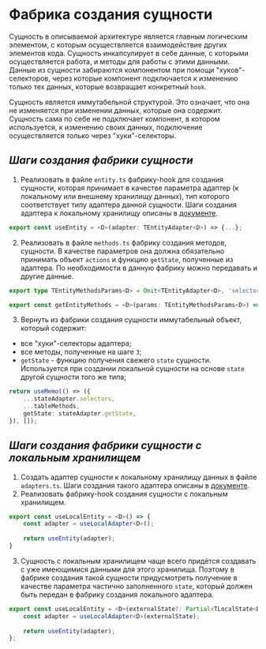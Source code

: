 # Фабрика создания сущности

Сущность в описываемой архитектуре является главным логическим элементом, с которым осуществляется взаимодействие других элементов кода. Сущность инкапсулирует в себе данные, с которыми осуществляется работа, и методы для работы с этими данными. Данные из сущности забираются компонентом при помощи "хуков"-селекторов, через которые компонент подключается к изменению только тех данных, которые возвращает конкретный `hook`.

Сущность является иммутабельной структурой. Это означает, что она не изменяется при изменении данных, которые она содержит. Сущность сама по себе не подключает компонент, в котором используется, к изменению своих данных, подключение осуществляется только через "хуки"-селекторы.

## _Шаги создания фабрики сущности_
1. Реализовать в файле `entity.ts` фабрику-hook для создания сущности, которая принимает в качестве параметра адаптер (к локальному или внешнему хранилищу данных), тип которого соответствует типу адаптера данной сущности. Шаги создания адаптера к локальному хранилищу описаны в [документе][local-adapter].
```ts
export const useEntity = <D>(adapter: TEntityAdapter<D>) => {...};
```
2. Реализовать в файле `methods.ts` фабрику создания методов, сущности. В качестве параметров она должна обязательно принимать объект `actions` и функцию `getState`, полученные из адаптера. По необходимости в данную фабрику можно передавать и другие данные.
```ts
export type TEntityMethodsParams<D> = Omit<TEntityAdapter<D>, 'selectors'> & {...}

export const getEntityMethods = <D>(params: TEntityMethodsParams<D>) => {...};
```
3. Вернуть из фабрики создания сущности иммутабельный объект, который содержит:
- все "хуки"-селекторы адаптера;
- все методы, полученные на шаге `3`;
- `getState` - функцию получения свежего `state` сущности. Используется при создании локальной сущности на основе `state` другой сущности того же типа;
```ts
return useMemo(() => ({
    ...stateAdapter.selectors,
    ...tableMethods,
    getState: stateAdapter.getState,
}), []);
```
## _Шаги создания фабрики сущности c локальным хранилищем_
1. Создать адаптер сущности к локальному хранилищу данных в файле `adapters.ts`. Шаги создания такого адаптера описаны в [документе][local-adapter].
2. Реализовать фабрику-hook создания сущности с локальным хранилищем.
```ts
export const useLocalEntity = <D>() => {
    const adapter = useLocalAdapter<D>();
    
    return useEntity(adapter);
}
```
3. Сущность с локальным хранилищем чаще всего придётся создавать с уже имеющимися данными для этого хранилища. Поэтому в фабрике создания такой сущности придусмотреть получение в качестве параметра частично заполненного `state`, который должен быть передан в фабрику создания локального адаптера.
```ts
export const useLocalEntity = <D>(externalState?: Partial<TLocalState<D>>) => {
    const adapter = useLocalAdapter<D>(externalState);
    
    return useEntity(adapter);
};
```

   [local-adapter]: <https://github.com/DenRostokin/react-clean-arch/blob/main/docs/LocalAdapter.md>